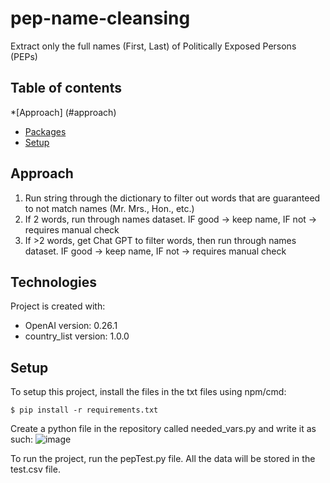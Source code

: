 # pep-name-cleansing
Extract only the full names (First, Last) of Politically Exposed Persons (PEPs)

## Table of contents
*[Approach] (#approach)
* [Packages](#packages)
* [Setup](#setup)

## Approach
1) Run string through the dictionary to filter out words that are guaranteed to not match names (Mr. Mrs., Hon., etc.)
2) If 2 words, run through names dataset. IF good -> keep name, IF not -> requires manual check
3) If >2 words, get Chat GPT to filter words, then run through names dataset. IF good -> keep name, IF not -> requires manual check
	
## Technologies
Project is created with: 
* OpenAI version: 0.26.1
* country_list version: 1.0.0
	
## Setup
To setup this project, install the files in the txt files using npm/cmd:

```
$ pip install -r requirements.txt
```

Create a python file in the repository called needed_vars.py and write it as such:
![image](https://user-images.githubusercontent.com/101044075/215335146-00aebd92-8f9e-4aa3-9ac0-9a80e025b655.png)

To run the project, run the pepTest.py file. All the data will be stored in the test.csv file.
